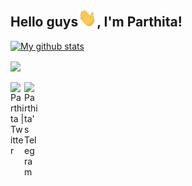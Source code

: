 <h2>Hello guys<img src="https://raw.githubusercontent.com/ABSphreak/ABSphreak/master/gifs/Hi.gif" width="30px">, I'm Parthita!</h2>

[![My github stats](https://github-readme-stats.vercel.app/api?username=parthita&theme=dracula&count_private=true&show_icons=true)](https://github.com/parthita?tab=repositories)

<a href="https://github.com/parthita">

  <img align="center" src="https://github-readme-stats-teal.vercel.app/api/top-langs/?username=parthita&layout=compact&theme=dracula" />
</a>

<br />
<br />
<a href="https://twitter.com/itz_blzk">
  <img align="left" alt="Parthita | Twitter " width="22px" src="https://cdn.jsdelivr.net/npm/simple-icons@v3/icons/twitter.svg" />
</a>
<a href="https://t.me/parthita">
  <img align="left" alt="Parthita's Telegram" width="22px" src="https://cdn.jsdelivr.net/npm/simple-icons@v3/icons/telegram.svg" />
</a>

<br />
<br />

